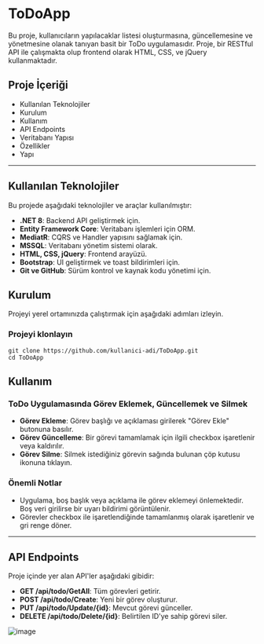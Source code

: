# ToDoApp

Bu proje, kullanıcıların yapılacaklar listesi oluşturmasına, güncellemesine ve yönetmesine olanak tanıyan basit bir ToDo uygulamasıdır. Proje, bir RESTful API ile çalışmakta olup frontend olarak HTML, CSS, ve jQuery kullanmaktadır.

## Proje İçeriği

- Kullanılan Teknolojiler
- Kurulum
- Kullanım
- API Endpoints
- Veritabanı Yapısı
- Özellikler
- Yapı

---

## Kullanılan Teknolojiler

Bu projede aşağıdaki teknolojiler ve araçlar kullanılmıştır:

- **.NET 8**: Backend API geliştirmek için.
- **Entity Framework Core**: Veritabanı işlemleri için ORM.
- **MediatR**: CQRS ve Handler yapısını sağlamak için.
- **MSSQL**: Veritabanı yönetim sistemi olarak.
- **HTML, CSS, jQuery**: Frontend arayüzü.
- **Bootstrap**: UI geliştirmek ve toast bildirimleri için.
- **Git ve GitHub**: Sürüm kontrol ve kaynak kodu yönetimi için.

## Kurulum

Projeyi yerel ortamınızda çalıştırmak için aşağıdaki adımları izleyin.

### Projeyi klonlayın
```
git clone https://github.com/kullanici-adi/ToDoApp.git
cd ToDoApp
```
## Kullanım

### ToDo Uygulamasında Görev Eklemek, Güncellemek ve Silmek

- **Görev Ekleme**: Görev başlığı ve açıklaması girilerek "Görev Ekle" butonuna basılır.
- **Görev Güncelleme**: Bir görevi tamamlamak için ilgili checkbox işaretlenir veya kaldırılır.
- **Görev Silme**: Silmek istediğiniz görevin sağında bulunan çöp kutusu ikonuna tıklayın.

### Önemli Notlar

- Uygulama, boş başlık veya açıklama ile görev eklemeyi önlemektedir. Boş veri girilirse bir uyarı bildirimi görüntülenir.
- Görevler checkbox ile işaretlendiğinde tamamlanmış olarak işaretlenir ve gri renge döner.

---

## API Endpoints

Proje içinde yer alan API'ler aşağıdaki gibidir:

- **GET /api/todo/GetAll**: Tüm görevleri getirir.
- **POST /api/todo/Create**: Yeni bir görev oluşturur.
- **PUT /api/todo/Update/{id}**: Mevcut görevi günceller.
- **DELETE /api/todo/Delete/{id}**: Belirtilen ID'ye sahip görevi siler.

![image](https://github.com/user-attachments/assets/23c1f4ea-171b-4670-965d-3c8d68e5453d)


